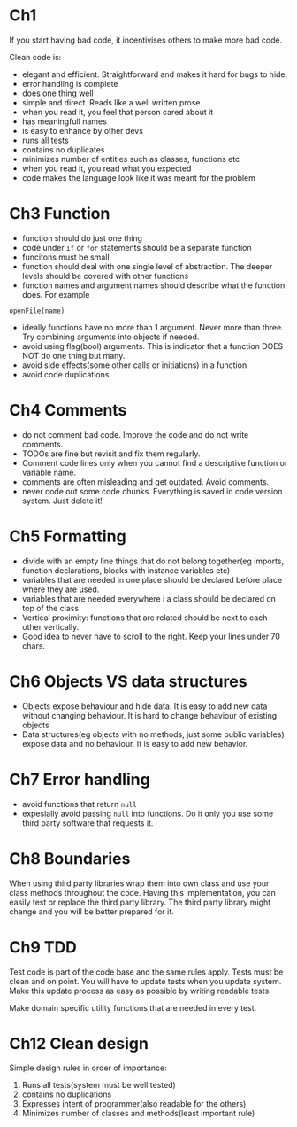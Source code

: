 # Ch1

If you start having bad code, it incentivises others to make more bad code.

Clean code is:

- elegant and efficient. Straightforward and makes it hard for bugs to hide.
- error handling is complete
- does one thing well
- simple and direct. Reads like a well written prose
- when you read it, you feel that person cared about it
- has meaningfull names
- is easy to enhance by other devs
- runs all tests
- contains no duplicates
- minimizes number of entities such as classes, functions etc
- when you read it, you read what you expected
- code makes the language look like it was meant for the problem

# Ch3 Function

- function should do just one thing
- code under `if` or `for` statements should be a separate function
- funcitons must be small
- function should deal with one single level of abstraction. The deeper levels should be covered with other functions
- function names and argument names should describe what the function does.
  For example

```
openFile(name)
```

- ideally functions have no more than 1 argument. Never more than three. Try combining arguments into objects if needed.
- avoid using flag(bool) arguments. This is indicator that a function DOES NOT do one thing but many.
- avoid side effects(some other calls or initiations) in a function
- avoid code duplications.

# Ch4 Comments

- do not comment bad code. Improve the code and do not write comments.
- TODOs are fine but revisit and fix them regularly.
- Comment code lines only when you cannot find a descriptive function or variable
  name.
- comments are often misleading and get outdated. Avoid comments.
- never code out some code chunks. Everything is saved in code version system. Just delete it!

# Ch5 Formatting

- divide with an empty line things that do not belong together(eg imports, function declarations, blocks with instance variables etc)
- variables that are needed in one place should be declared before place where they are used.
- variables that are needed everywhere i a class should be declared on top of the class.
- Vertical proximity: functions that are related should be next to each other vertically.
- Good idea to never have to scroll to the right. Keep your lines under 70 chars.

# Ch6 Objects VS data structures

- Objects expose behaviour and hide data. It is easy to add new data without changing behaviour. It is hard to change behaviour of existing objects
- Data structures(eg objects with no methods, just some public variables) expose data and no behaviour. It is easy to add new behavior.

# Ch7 Error handling

- avoid functions that return `null`
- expesially avoid passing `null` into functions. Do it only you use some third party software that requests it.

# Ch8 Boundaries

When using third party libraries wrap them into own class and use your class methods throughout the code.
Having this implementation, you can easily test or replace the third party library. The third party library might change
and you will be better prepared for it.

# Ch9 TDD

Test code is part of the code base and the same rules apply. Tests must be clean and on point. You will have to update tests when
you update system. Make this update process as easy as possible by writing readable tests.

Make domain specific utility functions that are needed in every test.

# Ch12 Clean design

Simple design rules in order of importance:

1. Runs all tests(system must be well tested)
2. contains no duplications
3. Expresses intent of programmer(also readable for the others)
4. Minimizes number of classes and methods(least important rule)
